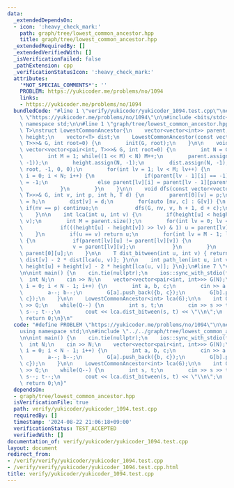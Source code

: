 ```yaml
---
data:
  _extendedDependsOn:
  - icon: ':heavy_check_mark:'
    path: graph/tree/lowest_common_ancestor.hpp
    title: graph/tree/lowest_common_ancestor.hpp
  _extendedRequiredBy: []
  _extendedVerifiedWith: []
  _isVerificationFailed: false
  _pathExtension: cpp
  _verificationStatusIcon: ':heavy_check_mark:'
  attributes:
    '*NOT_SPECIAL_COMMENTS*': ''
    PROBLEM: https://yukicoder.me/problems/no/1094
    links:
    - https://yukicoder.me/problems/no/1094
  bundledCode: "#line 1 \"verify/yukicoder/yukicoder_1094.test.cpp\"\n#define PROBLEM\
    \ \"https://yukicoder.me/problems/no/1094\"\n\n#include <bits/stdc++.h>\nusing\
    \ namespace std;\n\n#line 1 \"graph/tree/lowest_common_ancestor.hpp\"\ntemplate<class\
    \ T>\nstruct LowestCommonAncestor{\n    vector<vector<int>> parent;\n    vector<int>\
    \ height;\n    vector<T> dist;\n    LowestCommonAncestor(const vector<vector<pair<int,\
    \ T>>>& G, int root=0) {\n        init(G, root);\n    }\n\n    void init(const\
    \ vector<vector<pair<int, T>>>& G, int root=0) {\n        int N = G.size();\n\
    \        int M = 1; while((1 << M) < N) M++;\n        parent.assign(M, vector<int>(N,\
    \ -1));\n        height.assign(N, -1);\n        dist.assign(N, -1);\n        dfs(G,\
    \ root, -1, 0, 0);\n        for(int lv = 1; lv < M; lv++) {\n            for(int\
    \ i = 0; i < N; i++) {\n                if(parent[lv - 1][i] == -1) parent[lv][i]\
    \ = -1;\n                else parent[lv][i] = parent[lv - 1][parent[lv - 1][i]];\n\
    \            }\n        }\n    }\n\n    void dfs(const vector<vector<pair<int,\
    \ T>>>& G, int v, int p, int h, T d) {\n        parent[0][v] = p;\n        height[v]\
    \ = h;\n        dist[v] = d;\n        for(auto [nv, c] : G[v]) {\n           \
    \ if(nv == p) continue;\n            dfs(G, nv, v, h + 1, d + c);\n        }\n\
    \    }\n\n    int lca(int u, int v) {\n        if(height[u] < height[v]) swap(u,\
    \ v);\n        int M = parent.size();\n        for(int lv = 0; lv < M; lv++) {\n\
    \            if(((height[u] - height[v]) >> lv) & 1) u = parent[lv][u];\n    \
    \    }\n        if(u == v) return u;\n        for(int lv = M - 1; lv >= 0; lv--)\
    \ {\n            if(parent[lv][u] != parent[lv][v]) {\n                u = parent[lv][u];\n\
    \                v = parent[lv][v];\n            }\n        }\n        return\
    \ parent[0][u];\n    }\n\n    T dist_bitween(int u, int v) { return dist[u] +\
    \ dist[v] - 2 * dist[lca(u, v)]; }\n\n    int path_len(int u, int v) { return\
    \ height[u] + height[v] - 2 * height[lca(u, v)]; }\n};\n#line 7 \"verify/yukicoder/yukicoder_1094.test.cpp\"\
    \n\nint main() {\n    cin.tie(nullptr);\n    ios::sync_with_stdio(false);\n  \
    \  int N;\n    cin >> N;\n    vector<vector<pair<int, int>>> G(N);\n    for(int\
    \ i = 0; i < N - 1; i++) {\n        int a, b, c;\n        cin >> a >> b >> c;\n\
    \        a--; b--;\n        G[a].push_back({b, c});\n        G[b].push_back({a,\
    \ c});\n    }\n\n    LowestCommonAncestor<int> lca(G);\n\n    int Q;\n    cin\
    \ >> Q;\n    while(Q--) {\n        int s, t;\n        cin >> s >> t;\n       \
    \ s--; t--;\n        cout << lca.dist_bitween(s, t) << \"\\n\";\n    }\n\n   \
    \ return 0;\n}\n"
  code: "#define PROBLEM \"https://yukicoder.me/problems/no/1094\"\n\n#include <bits/stdc++.h>\n\
    using namespace std;\n\n#include \"../../graph/tree/lowest_common_ancestor.hpp\"\
    \n\nint main() {\n    cin.tie(nullptr);\n    ios::sync_with_stdio(false);\n  \
    \  int N;\n    cin >> N;\n    vector<vector<pair<int, int>>> G(N);\n    for(int\
    \ i = 0; i < N - 1; i++) {\n        int a, b, c;\n        cin >> a >> b >> c;\n\
    \        a--; b--;\n        G[a].push_back({b, c});\n        G[b].push_back({a,\
    \ c});\n    }\n\n    LowestCommonAncestor<int> lca(G);\n\n    int Q;\n    cin\
    \ >> Q;\n    while(Q--) {\n        int s, t;\n        cin >> s >> t;\n       \
    \ s--; t--;\n        cout << lca.dist_bitween(s, t) << \"\\n\";\n    }\n\n   \
    \ return 0;\n}"
  dependsOn:
  - graph/tree/lowest_common_ancestor.hpp
  isVerificationFile: true
  path: verify/yukicoder/yukicoder_1094.test.cpp
  requiredBy: []
  timestamp: '2024-08-22 21:06:18+09:00'
  verificationStatus: TEST_ACCEPTED
  verifiedWith: []
documentation_of: verify/yukicoder/yukicoder_1094.test.cpp
layout: document
redirect_from:
- /verify/verify/yukicoder/yukicoder_1094.test.cpp
- /verify/verify/yukicoder/yukicoder_1094.test.cpp.html
title: verify/yukicoder/yukicoder_1094.test.cpp
---
```

